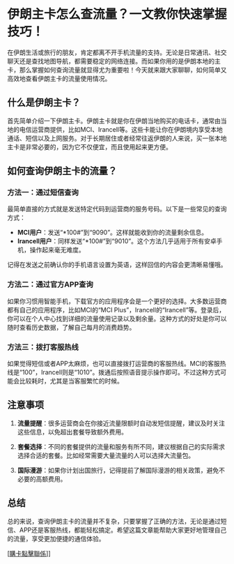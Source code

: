 # 伊朗主卡怎么查流量？一文教你快速掌握技巧！

在伊朗生活或旅行的朋友，肯定都离不开手机流量的支持。无论是日常通讯、社交聊天还是查找地图导航，都需要稳定的网络连接。而如果你用的是伊朗本地的主卡，那么掌握如何查询流量就显得尤为重要啦！今天就来跟大家聊聊，如何简单又高效地查看伊朗主卡的流量使用情况。

## 什么是伊朗主卡？

首先简单介绍一下伊朗主卡。伊朗主卡就是你在伊朗当地购买的电话卡，通常由当地的电信运营商提供，比如MCI、Irancell等。这些卡能让你在伊朗境内享受本地通话、短信以及上网服务。对于长期居住或者经常往返伊朗的人来说，买一张本地主卡是非常必要的，因为它不仅便宜，而且使用起来更方便。

## 如何查询伊朗主卡的流量？

### 方法一：通过短信查询

最简单直接的方式就是发送特定代码到运营商的服务号码。以下是一些常见的查询方式：

- **MCI用户**：发送“*100#”到“9090”。这样就能收到你的流量剩余信息。
- **Irancell用户**：同样发送“*100#”到“9010”。这个方法几乎适用于所有安卓手机，操作起来毫无难度。

记得在发送之前确认你的手机语言设置为英语，这样回信的内容会更清晰易懂哦。

### 方法二：通过官方APP查询

如果你习惯用智能手机，下载官方的应用程序会是一个更好的选择。大多数运营商都有自己的应用程序，比如MCI的“MCI Plus”，Irancell的“Irancell”等。登录后，你可以在个人中心找到详细的流量使用记录以及剩余量。这种方式的好处是你可以随时查看历史数据，了解自己每月的消费趋势。

### 方法三：拨打客服热线

如果觉得短信或者APP太麻烦，也可以直接拨打运营商的客服热线。MCI的客服热线是“100”，Irancell则是“1010”。拨通后按照语音提示操作即可。不过这种方式可能会比较耗时，尤其是当客服繁忙的时候。

## 注意事项

1. **流量提醒**：很多运营商会在你接近流量限额时自动发短信提醒，建议及时关注这些信息，以免超出套餐导致额外费用。
   
2. **套餐选择**：不同的套餐提供的流量和服务有所不同，建议根据自己的实际需求选择合适的套餐。比如经常需要大量流量的人可以选择大流量包。

3. **国际漫游**：如果你计划出国旅行，记得提前了解国际漫游的相关政策，避免不必要的高额费用。

## 总结

总的来说，查询伊朗主卡的流量并不复杂，只要掌握了正确的方法，无论是通过短信、APP还是客服热线，都能轻松搞定。希望这篇文章能帮助大家更好地管理自己的流量，享受更加便捷的通信体验。

[[購卡點擊聯係](https://t.me/s/esim1088)]]